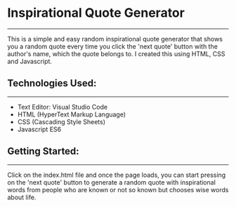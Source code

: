 # Inspirational Quote Generator

---

This is a simple and easy random inspirational quote generator that shows you a random quote every time you click the 'next quote' button with the author's name, which the quote belongs to. I created this using HTML, CSS and Javascript.

## Technologies Used:

---

- Text Editor: Visual Studio Code
- HTML (HyperText Markup Language)
- CSS (Cascading Style Sheets)
- Javascript ES6

## Getting Started:

---

Click on the index.html file and once the page loads, you can start pressing on the 'next quote' button to generate a random quote with inspirational words from people who are known or not so known but chooses wise words about life.
